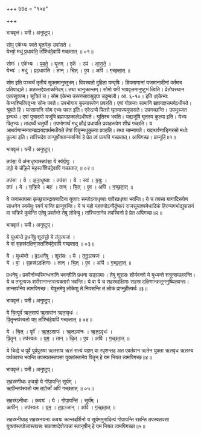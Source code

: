 +++
title = "१५४"

+++


भाववृत्तं। यमी। अनुष्टुप्।

सोम॒ एके॑भ्यः पवते घृ॒तमेक॒ उपा॑सते ।  
येभ्यो॒ मधु॑ प्र॒धाव॑ति॒ ताँश्चि॑दे॒वापि॑ गच्छतात् ॥ ०१॥

सोमः॑ । एके॑भ्यः । प॒व॒ते॒ । घृ॒तम् । एके॑ । उप॑ । आ॒स॒ते॒ ।  
येभ्यः॑ । मधु॑ । प्र॒ऽधाव॑ति । तान् । चि॒त् । ए॒व । अपि॑ । ग॒च्छ॒ता॒त् ॥

सोम इति पञ्चर्चं तृतीयं सूक्तमानुष्तुभम्। विवस्वतो दुहिता यम्यृषिः। म्रियमाणानां यजमानादीनां वर्तमत्र प्रतिपाद्यते। अतस्तद्देवताकमिदम्। तथा चानुक्रान्तम्। सोमो यमी भाववृत्तमानुष्टुभं त्विति। प्रेतोपस्थान एतत्सूक्तम्। सूत्रितं च। सोम एकेभ्य उरूणसावसुतृपा उदुम्बलौ। आ. ६-१०। इति॥एकेभ्यः केभ्यश्चित्पितृभ्यः सोमः पवते। उपभोगाय कुल्यारूपेण प्रवहति। एषां गोत्रजाः सामानि ब्रह्मयज्ञसमयेऽधीयते। श्रूयते हि। यत्सामानि सोम एभ्यः पवत इति। एकेऽन्ये पितरो घृतमाज्यमुपासते। उपगच्छन्ति। उपभुञ्जत इत्यर्थः। एषां पुत्रादयो यजूंषि ब्रह्मयज्ञकालेऽधीयते। श्रुतिश्च भवति। यद्यजूंषि घृतस्य कुल्या इति। येभ्यः पितृभ्यः। तादर्थ्ये चतुर्थी। उपभोगार्थं मधु क्षौद्रं प्रधावति प्रवाहरूपेण शीघ्रं गच्छति। य आथर्वणान्मन्त्रान्ब्रह्मयज्ञार्थमधीयते तेषां पितॄन्मधुकुल्या प्रवहति। तथा चाम्नायते। यदाथर्वणाङ्गिरसो मधोः कुल्या इति। तांश्चिदेव तान्पूर्वोक्तान्सर्वानेव हे प्रेत त्वं प्रत्यपि गच्छतात्। आपिगच्छ। प्राप्नुहि॥१॥

भाववृत्तं। यमी। अनुष्टुप्।

तप॑सा॒ ये अ॑नाधृ॒ष्यास्तप॑सा॒ ये स्व॑र्य॒युः ।  
तपो॒ ये च॑क्रि॒रे मह॒स्ताँश्चि॑दे॒वापि॑ गच्छतात् ॥ ०२॥

तप॑सा । ये । अ॒ना॒धृ॒ष्याः । तप॑सा । ये । स्वः॑ । य॒युः ।  
तपः॑ । ये । च॒क्रि॒रे । महः॑ । तान् । चि॒त् । ए॒व । अपि॑ । ग॒च्छ॒ता॒त् ॥

ये जनास्तपसा कृच्छ्रचान्द्रायणादिना युक्ताः सन्तोऽनाधृष्याः पापैरप्रधृष्या भवन्ति। ये च तपसा यागादिरूपेण साधनेन स्वर्ययुः स्वर्गं यान्ति प्राप्नुवन्ति। ये च महो महत्तपोऽन्यैर्दुष्करं राजसूयाश्वमेधादिकं हिरण्यगर्भाद्युपासनं वा चक्रिरे कुर्वन्ति एतेषु प्रवर्तन्ते तेषु लोकेषु। तांश्चित्तानेव तपस्विनो हे प्रेत अपिगच्छ॥२॥

भाववृत्तं। यमी। अनुष्टुप्।

ये युध्य॑न्ते प्र॒धने॑षु॒ शूरा॑सो॒ ये त॑नू॒त्यजः॑ ।  
ये वा॑ स॒हस्र॑दक्षिणा॒स्ताँश्चि॑दे॒वापि॑ गच्छतात् ॥ ०३॥

ये । युध्य॑न्ते । प्र॒ऽधने॑षु । शूरा॑सः । ये । त॒नू॒ऽत्यजः॑ ।  
ये । वा॒ । स॒हस्र॑ऽदक्षिणाः । तान् । चि॒त् । ए॒व । अपि॑ । ग॒च्छ॒ता॒त् ॥

प्रधनेषु। प्रकीर्नान्यस्मिन्धनानि भवन्तीति प्रधना सङ्ग्रामाः। तेषु शूरासः शौर्यवन्तो ये युध्यन्ते शत्रून्सम्प्रहरन्ति। ये च तनूत्यजः शरीरानान्तत्रत्यक्तारो भवन्ति। ये वा ये च सहस्रदक्षिणाः सहस्र दक्षिणान्क्रतूननुष्थितवन्तः। तान्सर्वानेव त्वमपिगच्छ। येषूत्तमेषु लोकेशु ते निवसन्ति तं लोकं प्राप्नुहीत्यर्थः॥३॥

भाववृत्तं। यमी। अनुष्टुप्।

ये चि॒त्पूर्व॑ ऋत॒साप॑ ऋ॒तावा॑न ऋता॒वृधः॑ ।  
पि॒तॄन्तप॑स्वतो यम॒ ताँश्चि॑दे॒वापि॑ गच्छतात् ॥ ०४॥

ये । चि॒त् । पूर्वे॑ । ऋ॒त॒ऽसापः॑ । ऋ॒तऽवा॑नः । ऋ॒त॒ऽवृधः॑ ।  
पि॒तॄन् । तप॑स्वतः । य॒म॒ । तान् । चि॒त् । ए॒व । अपि॑ । ग॒च्छ॒ता॒त् ॥

ये चिद्ये च पूर्वे पूर्वपुरुषा ऋतसाप ऋतं सत्यं यज्ञम् वा स्पृशन्तह् अत एवर्तवान ऋतेन युक्ता ऋतवृध ऋतस्य वर्थकाश्च भवन्ति तपस्वतस्तपसा युक्तांस्तानेव पितॄन् हे यम नियत त्वमपिगच्छ॥४॥

भाववृत्तं। यमी। अनुष्टुप्।

स॒हस्र॑णीथाः क॒वयो॒ ये गो॑पा॒यन्ति॒ सूर्य॑म् ।  
ऋषी॒न्तप॑स्वतो यम तपो॒जाँ अपि॑ गच्छतात् ॥ ०५॥

स॒हस्र॑ऽनीथाः । क॒वयः॑ । ये । गो॒पा॒यन्ति॑ । सूर्य॑म् ।  
ऋषी॑न् । तप॑स्वतः । य॒म॒ । त॒पः॒ऽजान् । अपि॑ । ग॒च्छ॒ता॒त् ॥

सहस्रनीथाह् सहस्रनयनाः कवयः क्रान्तदर्शिनो य सूर्यममुमादित्यं गोपायन्ति रक्षन्ति तपस्वतपसा युक्तांस्तपोजांस्तपसः सकाशादेवोत्पन्नां स्तानृषीन् हे यम नियत त्वमपिगच्छा॥५॥